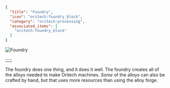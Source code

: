 ```json
{
  "title": "Foundry",
  "icon": "oritech:foundry_block",
  "category": "oritech:processing",
  "associated_items": [
    "oritech:foundry_block"
  ]
}
```

![Foundry](oritech:textures/book/foundry.png,fit)

;;;;;

The foundry does one thing, and it does it well. The foundry creates all of the alloys needed to make Oritech machines. *Some* of the alloys can also be crafted by hand, but that uses more resources than using the alloy forge.